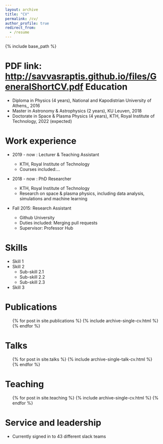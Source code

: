 ```yaml
---
layout: archive
title: "CV"
permalink: /cv/
author_profile: true
redirect_from:
  - /resume
---
```


{% include base_path %}

PDF link: http://savvasraptis.github.io/files/GeneralShortCV.pdf
Education
======
* Diploma in Physics (4 years), National and Kapodistrian University of Athens,, 2016
* Master in Astronomy & Astrophysics (2 years), KU Leuven, 2018
* Doctorate in Space & Plasma Physics (4 years), KTH, Royal Institute of Technology, 2022 (expected)

Work experience
======
* 2019 - now : Lecturer & Teaching Assistant
  * KTH, Royal Institute of Technology
  * Courses included:...

* 2018 - now : PhD Researcher
  * KTH, Royal Institute of Technology
  * Research on space & plasma physics, including data analysis, simulations and machine learning

* Fall 2015: Research Assistant
  * Github University
  * Duties included: Merging pull requests
  * Supervisor: Professor Hub

Skills
======
* Skill 1
* Skill 2
  * Sub-skill 2.1
  * Sub-skill 2.2
  * Sub-skill 2.3
* Skill 3

Publications
======
  <ul>{% for post in site.publications %}
    {% include archive-single-cv.html %}
  {% endfor %}</ul>

Talks
======
  <ul>{% for post in site.talks %}
    {% include archive-single-talk-cv.html %}
  {% endfor %}</ul>

Teaching
======
  <ul>{% for post in site.teaching %}
    {% include archive-single-cv.html %}
  {% endfor %}</ul>

Service and leadership
======
* Currently signed in to 43 different slack teams
